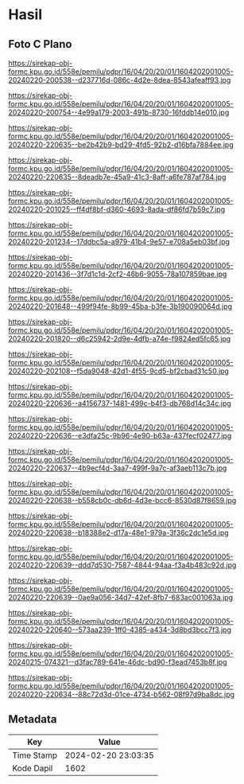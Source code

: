 # Hasil

## Foto C Plano

https://sirekap-obj-formc.kpu.go.id/558e/pemilu/pdpr/16/04/20/20/01/1604202001005-20240220-200538--d237716d-086c-4d2e-8dea-8543afeaff93.jpg

https://sirekap-obj-formc.kpu.go.id/558e/pemilu/pdpr/16/04/20/20/01/1604202001005-20240220-200754--4e99a179-2003-491b-8730-16fddb14e010.jpg

https://sirekap-obj-formc.kpu.go.id/558e/pemilu/pdpr/16/04/20/20/01/1604202001005-20240220-220635--be2b42b9-bd29-4fd5-92b2-d16bfa7884ee.jpg

https://sirekap-obj-formc.kpu.go.id/558e/pemilu/pdpr/16/04/20/20/01/1604202001005-20240220-220635--8deadb7e-45a9-41c3-8aff-a6fe787af784.jpg

https://sirekap-obj-formc.kpu.go.id/558e/pemilu/pdpr/16/04/20/20/01/1604202001005-20240220-201025--ff4df8bf-d360-4693-8ada-df86fd7b59c7.jpg

https://sirekap-obj-formc.kpu.go.id/558e/pemilu/pdpr/16/04/20/20/01/1604202001005-20240220-201234--17ddbc5a-a979-41b4-9e57-e708a5eb03bf.jpg

https://sirekap-obj-formc.kpu.go.id/558e/pemilu/pdpr/16/04/20/20/01/1604202001005-20240220-201436--3f7d1c1d-2cf2-46b6-9055-78a107859bae.jpg

https://sirekap-obj-formc.kpu.go.id/558e/pemilu/pdpr/16/04/20/20/01/1604202001005-20240220-201648--499f94fe-8b99-45ba-b3fe-3b190090064d.jpg

https://sirekap-obj-formc.kpu.go.id/558e/pemilu/pdpr/16/04/20/20/01/1604202001005-20240220-201820--d6c25942-2d9e-4dfb-a74e-f9824ed5fc65.jpg

https://sirekap-obj-formc.kpu.go.id/558e/pemilu/pdpr/16/04/20/20/01/1604202001005-20240220-202108--f5da9048-42d1-4f55-9cd5-bf2cbad31c50.jpg

https://sirekap-obj-formc.kpu.go.id/558e/pemilu/pdpr/16/04/20/20/01/1604202001005-20240220-220636--a4156737-1481-499c-b4f3-db768d14c34c.jpg

https://sirekap-obj-formc.kpu.go.id/558e/pemilu/pdpr/16/04/20/20/01/1604202001005-20240220-220636--e3dfa25c-9b96-4e90-b63a-437fecf02477.jpg

https://sirekap-obj-formc.kpu.go.id/558e/pemilu/pdpr/16/04/20/20/01/1604202001005-20240220-220637--4b9ecf4d-3aa7-499f-9a7c-af3aeb113c7b.jpg

https://sirekap-obj-formc.kpu.go.id/558e/pemilu/pdpr/16/04/20/20/01/1604202001005-20240220-220638--b558cb0c-db6d-4d3e-bcc6-8530d87f8659.jpg

https://sirekap-obj-formc.kpu.go.id/558e/pemilu/pdpr/16/04/20/20/01/1604202001005-20240220-220638--b18388e2-d17a-48e1-979a-3f36c2dc1e5d.jpg

https://sirekap-obj-formc.kpu.go.id/558e/pemilu/pdpr/16/04/20/20/01/1604202001005-20240220-220639--ddd7d530-7587-4844-94aa-f3a4b483c92d.jpg

https://sirekap-obj-formc.kpu.go.id/558e/pemilu/pdpr/16/04/20/20/01/1604202001005-20240220-220639--0ae9a056-34d7-42ef-8fb7-683ac001063a.jpg

https://sirekap-obj-formc.kpu.go.id/558e/pemilu/pdpr/16/04/20/20/01/1604202001005-20240220-220640--573aa239-1ff0-4385-a434-3d8bd3bcc7f3.jpg

https://sirekap-obj-formc.kpu.go.id/558e/pemilu/pdpr/16/04/20/20/01/1604202001005-20240215-074321--d3fac789-641e-46dc-bd90-f3ead7453b8f.jpg

https://sirekap-obj-formc.kpu.go.id/558e/pemilu/pdpr/16/04/20/20/01/1604202001005-20240220-220634--88c72d3d-01ce-4734-b562-08f97d9ba8dc.jpg


## Metadata

| Key        | Value               |
| ---------- | ------------------- |
| Time Stamp | 2024-02-20 23:03:35 |
| Kode Dapil | 1602                |



